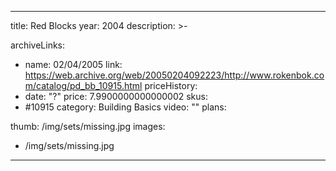 
---
title: Red Blocks
year: 2004
description: >-
  
archiveLinks:
  - name: 02/04/2005
    link: https://web.archive.org/web/20050204092223/http://www.rokenbok.com/catalog/pd_bb_10915.html
priceHistory:
  - date: "?"
    price: 7.9900000000000002
skus:
  - #10915
category: Building Basics
video: ""
plans:

thumb: /img/sets/missing.jpg
images:
  -  /img/sets/missing.jpg
---
